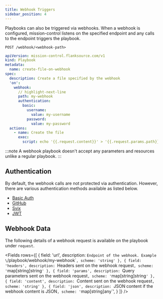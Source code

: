 ```yaml
---
title: Webhook Triggers
sidebar_position: 4
---
```


Playbooks can also be triggered via webhooks. When a webhook is configured, mission-control listens on the specified endpoint and any calls to the endpoint triggers the playbook.

```
POST /webhook/<webhook-path>
```

```yaml title="webhook-trigger.yaml"
apiVersion: mission-control.flanksource.com/v1
kind: Playbook
metadata:
  name: create-file-on-webhook
spec:
  description: Create a file specified by the webhook
  'on':
    webhook:
      // highlight-next-line
      path: my-webhook
      authentication:
        basic:
          username:
            value: my-username
          password:
            value: my-password
  actions:
    - name: Create the file
      exec:
        script: echo '{{.request.content}}' > '{{.request.params.path}}'
```

:::note
A webhook playbook doesn't accept any parameters and resources unlike a regular playbook.
:::

## Authentication

By default, the webhook calls are not protected via authentication. However, there are various authentication methods available as listed below.

- [Basic Auth](../reference/playbooks/webhooks.md#basic)
- [GitHub](../reference/playbooks/webhooks.md#github)
- [Svix](../reference/playbooks/webhooks.md#svix)
- [JWT](../reference/playbooks/webhooks.md#jwt)

## Webhook Data

The following details of a webhook request is available on the playbook under `request`.

<Fields
  rows={[
    {
      field: 'url',
      description: `Endpoint of the webhook. Example \`/playbook/webhook/my-webhook\``,
      scheme: 'string'
    },
    {
      field: 'headers',
      description: `Headers sent on the webhook request`,
      scheme: '`map[string]string`'
    },
    {
      field: 'params',
      description: `Query parameters sent on the webhook request`,
      scheme: '`map[string]string`'
    },
    {
      field: 'content',
      description: `Content sent on the webhook request`,
      scheme: 'string'
    },
    {
      field: 'json',
      description: `JSON content if the webhook content is JSON`,
      scheme: '`map[string]any`',
    }
  ]}
/>

